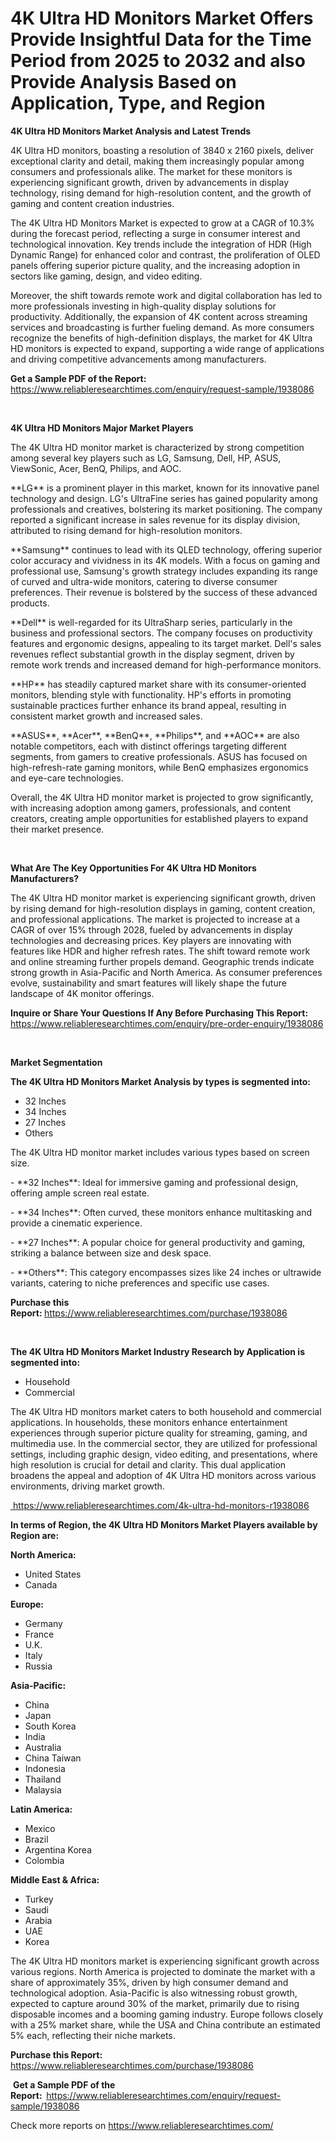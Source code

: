 <p><h1>4K Ultra HD Monitors Market Offers Provide Insightful Data for the Time Period from 2025 to 2032 and also Provide Analysis Based on Application, Type, and Region</h1></p><p><strong>4K Ultra HD Monitors Market Analysis and Latest Trends</strong></p>
<p><p>4K Ultra HD monitors, boasting a resolution of 3840 x 2160 pixels, deliver exceptional clarity and detail, making them increasingly popular among consumers and professionals alike. The market for these monitors is experiencing significant growth, driven by advancements in display technology, rising demand for high-resolution content, and the growth of gaming and content creation industries. </p><p>The 4K Ultra HD Monitors Market is expected to grow at a CAGR of 10.3% during the forecast period, reflecting a surge in consumer interest and technological innovation. Key trends include the integration of HDR (High Dynamic Range) for enhanced color and contrast, the proliferation of OLED panels offering superior picture quality, and the increasing adoption in sectors like gaming, design, and video editing. </p><p>Moreover, the shift towards remote work and digital collaboration has led to more professionals investing in high-quality display solutions for productivity. Additionally, the expansion of 4K content across streaming services and broadcasting is further fueling demand. As more consumers recognize the benefits of high-definition displays, the market for 4K Ultra HD monitors is expected to expand, supporting a wide range of applications and driving competitive advancements among manufacturers.</p></p>
<p><strong>Get a Sample PDF of the Report:&nbsp;</strong> <a href="https://www.reliableresearchtimes.com/enquiry/request-sample/1938086?utm_campaign=2720&utm_medium=2&utm_source=Github&utm_content=ia&utm_term=05042025&utm_id=4k-ultra-hd-monitors">https://www.reliableresearchtimes.com/enquiry/request-sample/1938086</a></p>
<p>&nbsp;</p>
<p><strong>4K Ultra HD Monitors Major Market Players</strong></p>
<p><p>The 4K Ultra HD monitor market is characterized by strong competition among several key players such as LG, Samsung, Dell, HP, ASUS, ViewSonic, Acer, BenQ, Philips, and AOC. </p><p>**LG** is a prominent player in this market, known for its innovative panel technology and design. LG's UltraFine series has gained popularity among professionals and creatives, bolstering its market positioning. The company reported a significant increase in sales revenue for its display division, attributed to rising demand for high-resolution monitors.</p><p>**Samsung** continues to lead with its QLED technology, offering superior color accuracy and vividness in its 4K models. With a focus on gaming and professional use, Samsung's growth strategy includes expanding its range of curved and ultra-wide monitors, catering to diverse consumer preferences. Their revenue is bolstered by the success of these advanced products.</p><p>**Dell** is well-regarded for its UltraSharp series, particularly in the business and professional sectors. The company focuses on productivity features and ergonomic designs, appealing to its target market. Dell's sales revenues reflect substantial growth in the display segment, driven by remote work trends and increased demand for high-performance monitors.</p><p>**HP** has steadily captured market share with its consumer-oriented monitors, blending style with functionality. HP's efforts in promoting sustainable practices further enhance its brand appeal, resulting in consistent market growth and increased sales.</p><p>**ASUS**, **Acer**, **BenQ**, **Philips**, and **AOC** are also notable competitors, each with distinct offerings targeting different segments, from gamers to creative professionals. ASUS has focused on high-refresh-rate gaming monitors, while BenQ emphasizes ergonomics and eye-care technologies.</p><p>Overall, the 4K Ultra HD monitor market is projected to grow significantly, with increasing adoption among gamers, professionals, and content creators, creating ample opportunities for established players to expand their market presence.</p></p>
<p>&nbsp;</p>
<p><strong>What Are The Key Opportunities For 4K Ultra HD Monitors Manufacturers?</strong></p>
<p><p>The 4K Ultra HD monitor market is experiencing significant growth, driven by rising demand for high-resolution displays in gaming, content creation, and professional applications. The market is projected to increase at a CAGR of over 15% through 2028, fueled by advancements in display technologies and decreasing prices. Key players are innovating with features like HDR and higher refresh rates. The shift toward remote work and online streaming further propels demand. Geographic trends indicate strong growth in Asia-Pacific and North America. As consumer preferences evolve, sustainability and smart features will likely shape the future landscape of 4K monitor offerings.</p></p>
<p><strong>Inquire or Share Your Questions If Any Before Purchasing This Report:</strong> <a href="https://www.reliableresearchtimes.com/enquiry/pre-order-enquiry/1938086?utm_campaign=2720&utm_medium=2&utm_source=Github&utm_content=ia&utm_term=05042025&utm_id=4k-ultra-hd-monitors">https://www.reliableresearchtimes.com/enquiry/pre-order-enquiry/1938086</a></p>
<p>&nbsp;</p>
<p><strong>Market Segmentation</strong></p>
<p><strong>The 4K Ultra HD Monitors Market Analysis by types is segmented into:</strong></p>
<p><ul><li>32 Inches</li><li>34 Inches</li><li>27 Inches</li><li>Others</li></ul></p>
<p><p>The 4K Ultra HD monitor market includes various types based on screen size. </p><p>- **32 Inches**: Ideal for immersive gaming and professional design, offering ample screen real estate.</p><p>- **34 Inches**: Often curved, these monitors enhance multitasking and provide a cinematic experience.</p><p>- **27 Inches**: A popular choice for general productivity and gaming, striking a balance between size and desk space.</p><p>- **Others**: This category encompasses sizes like 24 inches or ultrawide variants, catering to niche preferences and specific use cases.</p></p>
<p><strong>Purchase this Report:&nbsp;</strong><a href="https://www.reliableresearchtimes.com/purchase/1938086?utm_campaign=2720&utm_medium=2&utm_source=Github&utm_content=ia&utm_term=05042025&utm_id=4k-ultra-hd-monitors">https://www.reliableresearchtimes.com/purchase/1938086</a></p>
<p>&nbsp;</p>
<p><strong>The 4K Ultra HD Monitors Market Industry Research by Application is segmented into:</strong></p>
<p><ul><li>Household</li><li>Commercial</li></ul></p>
<p><p>The 4K Ultra HD monitors market caters to both household and commercial applications. In households, these monitors enhance entertainment experiences through superior picture quality for streaming, gaming, and multimedia use. In the commercial sector, they are utilized for professional settings, including graphic design, video editing, and presentations, where high resolution is crucial for detail and clarity. This dual application broadens the appeal and adoption of 4K Ultra HD monitors across various environments, driving market growth.</p></p>
<p><a href="https://www.reliableresearchtimes.com/4k-ultra-hd-monitors-r1938086?utm_campaign=2720&utm_medium=2&utm_source=Github&utm_content=ia&utm_term=05042025&utm_id=4k-ultra-hd-monitors">&nbsp;https://www.reliableresearchtimes.com/4k-ultra-hd-monitors-r1938086</a></p>
<p><strong>In terms of Region, the 4K Ultra HD Monitors Market Players available by Region are:</strong></p>
<p>
    <p> <strong> North America: </strong>
        <ul>
            <li>United States</li>
            <li>Canada</li>
        </ul>
        </p> 
    <p> <strong> Europe: </strong>
        <ul>
            <li>Germany</li>
            <li>France</li>
            <li>U.K.</li>
            <li>Italy</li>
            <li>Russia</li>
        </ul>
        </p> 
    <p> <strong> Asia-Pacific: </strong>
        <ul>
            <li>China</li>
            <li>Japan</li>
            <li>South Korea</li>
            <li>India</li>
            <li>Australia</li>
            <li>China Taiwan</li>
            <li>Indonesia</li>
            <li>Thailand</li>
            <li>Malaysia</li>
        </ul>
        </p> 
    <p> <strong> Latin America: </strong>
        <ul>
            <li>Mexico</li>
            <li>Brazil</li>
            <li>Argentina Korea</li>
            <li>Colombia</li>
        </ul>
        </p> 
    <p> <strong> Middle East & Africa: </strong>
        <ul>
            <li>Turkey</li>
            <li>Saudi</li>
            <li>Arabia</li>
            <li>UAE</li>
            <li>Korea</li>
        </ul>
    </p>
    </p>
<p><p>The 4K Ultra HD monitors market is experiencing significant growth across various regions. North America is projected to dominate the market with a share of approximately 35%, driven by high consumer demand and technological adoption. Asia-Pacific is also witnessing robust growth, expected to capture around 30% of the market, primarily due to rising disposable incomes and a booming gaming industry. Europe follows closely with a 25% market share, while the USA and China contribute an estimated 5% each, reflecting their niche markets.</p></p>
<p><strong>Purchase this Report: </strong><a href="https://www.reliableresearchtimes.com/purchase/1938086?utm_campaign=2720&utm_medium=2&utm_source=Github&utm_content=ia&utm_term=05042025&utm_id=4k-ultra-hd-monitors">https://www.reliableresearchtimes.com/purchase/1938086</a></p>
<p>&nbsp;<strong>Get a Sample PDF of the Report:&nbsp;&nbsp;</strong><a href="https://www.reliableresearchtimes.com/enquiry/request-sample/1938086?utm_campaign=2720&utm_medium=2&utm_source=Github&utm_content=ia&utm_term=05042025&utm_id=4k-ultra-hd-monitors">https://www.reliableresearchtimes.com/enquiry/request-sample/1938086</a></p>
<p><strong></strong></p>
<p>Check more reports on <a href="https://www.reliableresearchtimes.com/?utm_campaign=2720&utm_medium=2&utm_source=Github&utm_content=ia&utm_term=05042025&utm_id=4k-ultra-hd-monitors">https://www.reliableresearchtimes.com/</a></p>